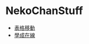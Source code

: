 # NekoChanStuff

- [表格移動](https://nekochantaiwan.github.io/NekoChanStuff/Pratice/TableMove.html)
- [學成在線](https://nekochantaiwan.github.io/NekoChanStuff/Pratice/xczx/)
